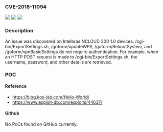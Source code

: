 ### [CVE-2018-11094](https://cve.mitre.org/cgi-bin/cvename.cgi?name=CVE-2018-11094)
![](https://img.shields.io/static/v1?label=Product&message=n%2Fa&color=blue)
![](https://img.shields.io/static/v1?label=Version&message=n%2Fa&color=blue)
![](https://img.shields.io/static/v1?label=Vulnerability&message=n%2Fa&color=brighgreen)

### Description

An issue was discovered on Intelbras NCLOUD 300 1.0 devices. /cgi-bin/ExportSettings.sh, /goform/updateWPS, /goform/RebootSystem, and /goform/vpnBasicSettings do not require authentication. For example, when an HTTP POST request is made to /cgi-bin/ExportSettings.sh, the username, password, and other details are retrieved.

### POC

#### Reference
- https://blog.kos-lab.com/Hello-World/
- https://www.exploit-db.com/exploits/44637/

#### Github
No PoCs found on GitHub currently.

